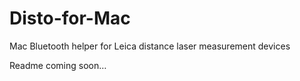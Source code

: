# Disto-for-Mac
Mac Bluetooth helper for Leica distance laser measurement devices 

Readme coming soon…
